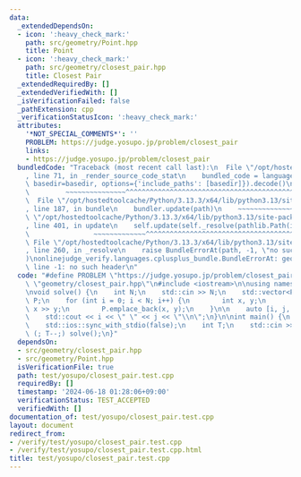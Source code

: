 ```yaml
---
data:
  _extendedDependsOn:
  - icon: ':heavy_check_mark:'
    path: src/geometry/Point.hpp
    title: Point
  - icon: ':heavy_check_mark:'
    path: src/geometry/closest_pair.hpp
    title: Closest Pair
  _extendedRequiredBy: []
  _extendedVerifiedWith: []
  _isVerificationFailed: false
  _pathExtension: cpp
  _verificationStatusIcon: ':heavy_check_mark:'
  attributes:
    '*NOT_SPECIAL_COMMENTS*': ''
    PROBLEM: https://judge.yosupo.jp/problem/closest_pair
    links:
    - https://judge.yosupo.jp/problem/closest_pair
  bundledCode: "Traceback (most recent call last):\n  File \"/opt/hostedtoolcache/Python/3.13.3/x64/lib/python3.13/site-packages/onlinejudge_verify/documentation/build.py\"\
    , line 71, in _render_source_code_stat\n    bundled_code = language.bundle(stat.path,\
    \ basedir=basedir, options={'include_paths': [basedir]}).decode()\n          \
    \         ~~~~~~~~~~~~~~~^^^^^^^^^^^^^^^^^^^^^^^^^^^^^^^^^^^^^^^^^^^^^^^^^^^^^^^^^^^^^^^^^^\n\
    \  File \"/opt/hostedtoolcache/Python/3.13.3/x64/lib/python3.13/site-packages/onlinejudge_verify/languages/cplusplus.py\"\
    , line 187, in bundle\n    bundler.update(path)\n    ~~~~~~~~~~~~~~^^^^^^\n  File\
    \ \"/opt/hostedtoolcache/Python/3.13.3/x64/lib/python3.13/site-packages/onlinejudge_verify/languages/cplusplus_bundle.py\"\
    , line 401, in update\n    self.update(self._resolve(pathlib.Path(included), included_from=path))\n\
    \                ~~~~~~~~~~~~~^^^^^^^^^^^^^^^^^^^^^^^^^^^^^^^^^^^^^^^^^^^^\n \
    \ File \"/opt/hostedtoolcache/Python/3.13.3/x64/lib/python3.13/site-packages/onlinejudge_verify/languages/cplusplus_bundle.py\"\
    , line 260, in _resolve\n    raise BundleErrorAt(path, -1, \"no such header\"\
    )\nonlinejudge_verify.languages.cplusplus_bundle.BundleErrorAt: geometry/closest_pair.hpp:\
    \ line -1: no such header\n"
  code: "#define PROBLEM \"https://judge.yosupo.jp/problem/closest_pair\"\n\n#include\
    \ \"geometry/closest_pair.hpp\"\n#include <iostream>\n\nusing namespace geometry;\n\
    \nvoid solve() {\n    int N;\n    std::cin >> N;\n    std::vector<Point<double>>\
    \ P;\n    for (int i = 0; i < N; i++) {\n        int x, y;\n        std::cin >>\
    \ x >> y;\n        P.emplace_back(x, y);\n    }\n\n    auto [i, j, val] = closest_pair(P);\n\
    \    std::cout << i << \" \" << j << \"\\n\";\n}\n\nint main() {\n    std::cin.tie(0);\n\
    \    std::ios::sync_with_stdio(false);\n    int T;\n    std::cin >> T;\n    for\
    \ (; T--;) solve();\n}"
  dependsOn:
  - src/geometry/closest_pair.hpp
  - src/geometry/Point.hpp
  isVerificationFile: true
  path: test/yosupo/closest_pair.test.cpp
  requiredBy: []
  timestamp: '2024-06-18 01:28:06+09:00'
  verificationStatus: TEST_ACCEPTED
  verifiedWith: []
documentation_of: test/yosupo/closest_pair.test.cpp
layout: document
redirect_from:
- /verify/test/yosupo/closest_pair.test.cpp
- /verify/test/yosupo/closest_pair.test.cpp.html
title: test/yosupo/closest_pair.test.cpp
---
```

